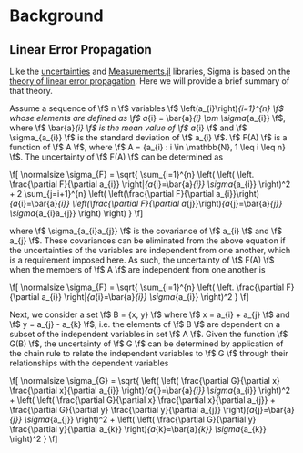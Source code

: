 # Background

## Linear Error Propagation

Like the [uncertainties](https://github.com/lmfit/uncertainties) and
[Measurements.jl](https://github.com/JuliaPhysics/Measurements.jl) libraries,
Sigma is based on the 
[theory of linear error propagation](https://en.wikipedia.org/wiki/Propagation_of_uncertainty). 
Here we will provide a brief summary of that theory.

Assume a sequence of \f$ n \f$ variables \f$ \left(a_{i}\right)_{i=1}^{n} \f$
whose elements are defined as \f$ a_{i} = \bar{a}_{i} \pm \sigma_{a_{i}} \f$, where 
\f$ \bar{a}_{i} \f$ is the mean value of \f$ a_{i} \f$ 
and \f$ \sigma_{a_{i}} \f$ is the standard deviation of \f$ a_{i} \f$.
\f$ F(A) \f$ is a function of \f$ A \f$, where
\f$ A = \{a_{i} : i \in \mathbb{N}, 1 \leq i \leq n\} \f$.
The uncertainty of \f$ F(A) \f$ can be determined as 

\f[ \normalsize
\sigma_{F} = 
\sqrt{
  \sum_{i=1}^{n} \left(
    \left(
      \left.
        \frac{\partial F}{\partial a_{i}}
      \right|_{a_{i}=\bar{a}_{i}} \sigma_{a_{i}}
    \right)^2 + 
    2 \sum_{j=i+1}^{n} \left(
      \left(\frac{\partial F}{\partial a_{i}}\right)_{a_{i}=\bar{a}_{i}} 
      \left(\frac{\partial F}{\partial a_{j}}\right)_{a_{j}=\bar{a}_{j}}
      \sigma_{a_{i}a_{j}}
    \right)
  \right)
}
\f]

where \f$ \sigma_{a_{i}a_{j}} \f$ is the covariance of \f$ a_{i} \f$
and \f$ a_{j} \f$. These covariances can be eliminated from the above equation
if the uncertainties of the variables are independent from one another, which
is a requirement imposed here. As such, the uncertainty of \f$ F(A) \f$ when
the members of \f$ A \f$ are independent from one another is

\f[ \normalsize
\sigma_{F} = 
\sqrt{
  \sum_{i=1}^{n} \left(
    \left.
      \frac{\partial F}{\partial a_{i}}
    \right|_{a_{i}=\bar{a}_{i}} \sigma_{a_{i}}
  \right)^2
}
\f]

Next, we consider a set \f$ B = \{x, y\} \f$ where \f$ x = a_{i} + a_{j} \f$ and
\f$ y = a_{j} - a_{k} \f$, i.e. the elements of \f$ B \f$ are dependent
on a subset of the independent variables in set \f$ A \f$. Given the function 
\f$ G(B) \f$, the uncertainty of \f$ G \f$ can be determined by application of 
the chain rule to relate the independent variables to \f$ G \f$ through their
relationships with the dependent variables

\f[ \normalsize
\sigma_{G} = 
\sqrt{
  \left(
    \left(
      \frac{\partial G}{\partial x}
      \frac{\partial x}{\partial a_{i}}
    \right)_{a_{i}=\bar{a}_{i}} \sigma_{a_{i}}
  \right)^2 +
  \left(
    \left(
      \frac{\partial G}{\partial x}
      \frac{\partial x}{\partial a_{j}}
      +
      \frac{\partial G}{\partial y}
      \frac{\partial y}{\partial a_{j}}
    \right)_{a_{j}=\bar{a}_{j}} \sigma_{a_{j}}
  \right)^2 +
  \left(
    \left(
      \frac{\partial G}{\partial y}
      \frac{\partial y}{\partial a_{k}}
    \right)_{a_{k}=\bar{a}_{k}} \sigma_{a_{k}}
  \right)^2
}
\f]
